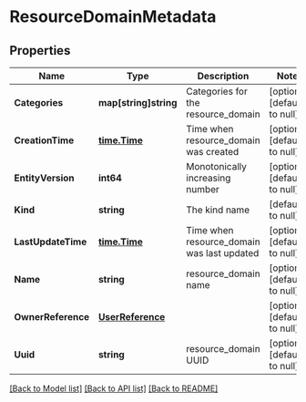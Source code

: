 # ResourceDomainMetadata

## Properties
Name | Type | Description | Notes
------------ | ------------- | ------------- | -------------
**Categories** | **map[string]string** | Categories for the resource_domain | [optional] [default to null]
**CreationTime** | [**time.Time**](time.Time.md) | Time when resource_domain was created | [optional] [default to null]
**EntityVersion** | **int64** | Monotonically increasing number | [optional] [default to null]
**Kind** | **string** | The kind name | [default to null]
**LastUpdateTime** | [**time.Time**](time.Time.md) | Time when resource_domain was last updated | [optional] [default to null]
**Name** | **string** | resource_domain name | [optional] [default to null]
**OwnerReference** | [**UserReference**](user_reference.md) |  | [optional] [default to null]
**Uuid** | **string** | resource_domain UUID | [optional] [default to null]

[[Back to Model list]](../README.md#documentation-for-models) [[Back to API list]](../README.md#documentation-for-api-endpoints) [[Back to README]](../README.md)
